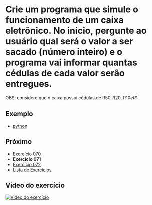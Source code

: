 # Crie um programa que simule o funcionamento de um caixa eletrônico. No início, pergunte ao usuário qual será o valor a ser sacado (número inteiro) e o programa vai informar quantas cédulas de cada valor serão entregues.

OBS: considere que o caixa possui cédulas de R$50, R$20, R$10 e R$1.

## Exemplo

- [python](python)

## Próximo

- [Exercício 070](../070)
- **Exercício 071**
- [Exercício 072](../072)
- [Lista de Exercicios](../)

## Video do exercício

[![Video do exercício](https://img.youtube.com/vi/_XGgwltYpYk/maxresdefault.jpg)](https://youtu.be/_XGgwltYpYk)